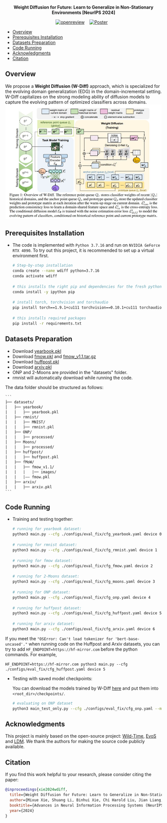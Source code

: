 <div align="center">  
  
**Weight Diffusion for Future: Learn to Generalize in Non-Stationary Environments [NeurIPS 2024]**

[![openreview](https://img.shields.io/badge/Paper-openreview-%23B31B1B?style=flat-square)](https://openreview.net/pdf?id=2cFUYnNL1m) &nbsp;&nbsp;
[![Poster](https://img.shields.io/badge/Poster-Dropbox-%23B31B1B?logo=dropbox&style=flat-square)](https://neurips.cc/media/PosterPDFs/NeurIPS%202024/96806.png?t=1730257792.3534477) &nbsp;&nbsp;

</div>


<!-- TOC -->

- [Overview](#overview)
- [Prerequisites Installation](#prerequisites-installation)
- [Datasets Preparation](#datasets-preparation)
- [Code Running](#code-running)
- [Acknowledgments](#acknowledgments)
- [Citation](#citation)

<!-- /TOC -->

## Overview

We propose a **Weight Diffusion (W-Diff)** approach, which is specialized for the evolving domain generalization (EDG) in the domain-incremental setting. W-Diff capitalizes on the strong modeling ability of diffusion models to capture the evolving pattern of optimized classifiers across domains.
![image](./Figures/Fig_W-Diff.JPG)

## Prerequisites Installation

* The code is implemented with `Python 3.7.16` and run on `NVIDIA GeForce RTX 4090`. To try out this project, it is recommended to set up a virtual environment first.

    ```bash
    # Step-by-step installation
    conda create --name wdiff python=3.7.16
    conda activate wdiff

    # this installs the right pip and dependencies for the fresh python
    conda install -y ipython pip
  
    # install torch, torchvision and torchaudio
    pip install torch==1.9.1+cu111 torchvision==0.10.1+cu111 torchaudio==0.9.1 -f https://download.pytorch.org/whl/torch_stable.html

    # this installs required packages
    pip install -r requirements.txt
    ```

## Datasets Preparation

- Download [yearbook.pkl](https://drive.google.com/u/0/uc?id=1mPpxoX2y2oijOvW1ymiHEYd7oMu2vVRb&export=download)
- Download [fmow.pkl](https://drive.google.com/u/0/uc?id=1s_xtf2M5EC7vIFhNv_OulxZkNvrVwIm3&export=download) and [fmow_v1.1.tar.gz](https://worksheets.codalab.org/bundles/0xaec91eb7c9d548ebb15e1b5e60f966ab)
- Download [huffpost.pkl]( https://drive.google.com/u/0/uc?id=1jKqbfPx69EPK_fjgU9RLuExToUg7rwIY&export=download)
- Download [arxiv.pkl](https://drive.google.com/u/0/uc?id=1H5xzHHgXl8GOMonkb6ojye-Y2yIp436V&export=download)
- ONP and 2-Moons are provided in the "datasets" folder.
- rmnist will automatically download while running the code.

The data folder should be structured as follows:
    
    ```
    ├── datasets/
    │   ├── yearbook/     
    |   |   ├── yearbook.pkl
    │   ├── rmnist/
    |   |   ├── MNIST/
    |   |   ├── rmnist.pkl
    │   ├── ONP/	
    |   |   ├── processed/
    │   ├── Moons/	
    |   |   ├── processed/
    │   ├── huffpost/	
    |   |   ├── huffpost.pkl
    │   ├── fMoW/	
    |   |   ├── fmow_v1.1/
    |   |   |   |── images/
    |   |   |—— fmow.pkl
    │   ├── arxiv/	
    |   |   ├── arxiv.pkl
    ```

## Code Running

* Training and testing together:

    ```bash
    # running for yearbook dataset:
    python3 main.py --cfg ./configs/eval_fix/cfg_yearbook.yaml device 0
    
    # running for rmnist dataset:
    python3 main.py --cfg ./configs/eval_fix/cfg_rmnist.yaml device 1
  
    # running for fmow dataset:
    python3 main.py --cfg ./configs/eval_fix/cfg_fmow.yaml device 2
   
    # running for 2-Moons dataset:
    python3 main.py --cfg ./configs/eval_fix/cfg_moons.yaml device 3
    
    # running for ONP dataset:
    python3 main.py --cfg ./configs/eval_fix/cfg_onp.yaml device 4
  
    # running for huffpost dataset:
    python3 main.py --cfg ./configs/eval_fix/cfg_huffpost.yaml device 5
    
    # running for arxiv dataset:
    python3 main.py --cfg ./configs/eval_fix/cfg_arxiv.yaml device 6

    ```
  
If you meet the `"OSError: Can't load tokenizer for 'bert-base-uncased'."` when running code on the Huffpost and Arxiv datasets, you can try to add `HF_ENDPOINT=https://hf-mirror.com` before the python commands. For example,
```
HF_ENDPOINT=https://hf-mirror.com python3 main.py --cfg ./configs/eval_fix/cfg_huffpost.yaml device 5
```
  
* Testing with saved model checkpoints:

   You can download the models trained by W-Diff [here](https://github.com/BIT-DA/W-Diff/releases/tag/model_checkpoints) and put them into `<root_dir>/checkpoints/`.

   ```bash
  # evaluating on ONP dataset
   python3 main_test_only.py --cfg ./configs/eval_fix/cfg_onp.yaml --model_path 'abs_path_of_onp_model.pkl' device 5
    ```

## Acknowledgments

This project is mainly based on the open-source project: [Wild-Time](https://github.com/huaxiuyao/Wild-Time), [EvoS](https://github.com/BIT-DA/EvoS) and [LDM](https://github.com/CompVis/latent-diffusion). We thank the authors for making the source code publicly available.



## Citation

If you find this work helpful to your research, please consider citing the paper:

```bibtex
@inproceedings{xie2024wdiff,
  title={Weight Diffusion for Future: Learn to Generalize in Non-Stationary Environments},
  author={Mixue Xie, Shuang Li, Binhui Xie, Chi Harold Liu, Jian Liang, Zixun Sun, Ke Feng, Chengwei Zhu},
  booktitle={Advances in Neural Information Processing Systems (NeurIPS)},
  year={2024}
}
```

